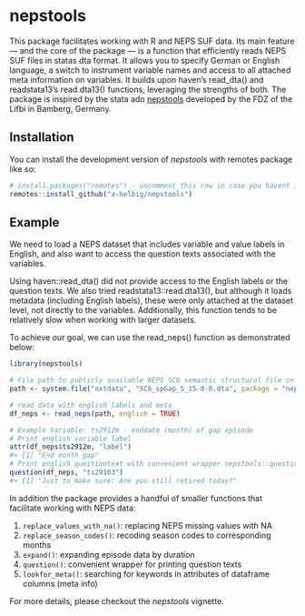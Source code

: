 
<!-- README.md is generated from README.Rmd. Please edit that file -->

# nepstools

<!-- badges: start -->

<!-- badges: end -->

This package facilitates working with R and NEPS SUF data. Its main
feature — and the core of the package — is a function that efficiently
reads NEPS SUF files in statas dta format. It allows you to specify
German or English language, a switch to instrument variable names and
access to all attached meta information on variables. It builds upon
haven’s read_dta() and readstata13’s read.dta13() functions, leveraging
the strengths of both. The package is inspired by the stata ado
[nepstools](https://www.neps-data.de/Datenzentrum/Forschungsdaten/Datentools-f%C3%BCr-Stata)
developed by the FDZ of the Lifbi in Bamberg, Germany.

## Installation

You can install the development version of *nepstools* with remotes
package like so:

``` r
# install.packages("remotes") - uncomment this row in case you havent installed package "remotes" yet
remotes::install_github("a-helbig/nepstools")
```

## Example

We need to load a NEPS dataset that includes variable and value labels
in English, and also want to access the question texts associated with
the variables.

Using haven::read_dta() did not provide access to the English labels or
the question texts. We also tried readstata13::read.dta13(), but
although it loads metadata (including English labels), these were only
attached at the dataset level, not directly to the variables.
Additionally, this function tends to be relatively slow when working
with larger datasets.

To achieve our goal, we can use the read_neps() function as demonstrated
below:

``` r
library(nepstools)

# File path to publicly available NEPS SC6 semantic structural file on gaps in lifecourse that is included in this package
path <- system.file("extdata", "SC6_spGap_S_15-0-0.dta", package = "nepstools")

# read data with english labels and meta
df_neps <- read_neps(path, english = TRUE)

# Example Variable: ts2912m - enddate (month) of gap episode
# Print english variable label 
attr(df_neps$ts2912m, "label")
#> [1] "End month gap"
# Print english questiontext with convenient wrapper nepstools::question()
question(df_neps, "ts29103")
#> [1] "Just to make sure: Are you still retired today?"
```

In addition the package provides a handful of smaller functions that
facilitate working with NEPS data:

1.  `replace_values_with_na()`: replacing NEPS missing values with NA
2.  `replace_season_codes()`: recoding season codes to corresponding
    months
3.  `expand()`: expanding episode data by duration
4.  `question()`: convenient wrapper for printing question texts
5.  `lookfor_meta()`: searching for keywords in attributes of dataframe
    columns (meta info)

For more details, please checkout the *nepstools* vignette.

